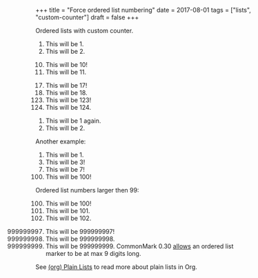 +++
title = "Force ordered list numbering"
date = 2017-08-01
tags = ["lists", "custom-counter"]
draft = false
+++

Ordered lists with custom counter.

1.  This will be 1.
2.  This will be 2.

<!--listend-->

10. This will be 10!
11. This will be 11.

<!--listend-->

<ol class="org-ol">
<li value="17">This will be 17!</li>
<li>This will be 18.</li>
<li value="123">This will be 123!</li>
<li>This will be 124.</li>
</ol>

1.  This will be 1 again.
2.  This will be 2.

Another example:

<ol class="org-ol">
<li>This will be 1.</li>
<li value="3">This will be 3!</li>
<li value="7">This will be 7!</li>
<li value="100">This will be 100!</li>
</ol>

Ordered list numbers larger then 99:

100. This will be 100!
101. This will be 101.
102. This will be 102.

<!--listend-->

999999997. This will be 999999997!
999999998. This will be 999999998.
999999999. This will be 999999999. CommonMark 0.30 [allows](https://spec.commonmark.org/0.30/#ordered-list-marker) an ordered
    list marker to be at max 9 digits long.

See [(org) Plain Lists](https://orgmode.org/manual/Plain-Lists.html) to read more about plain lists in Org.
